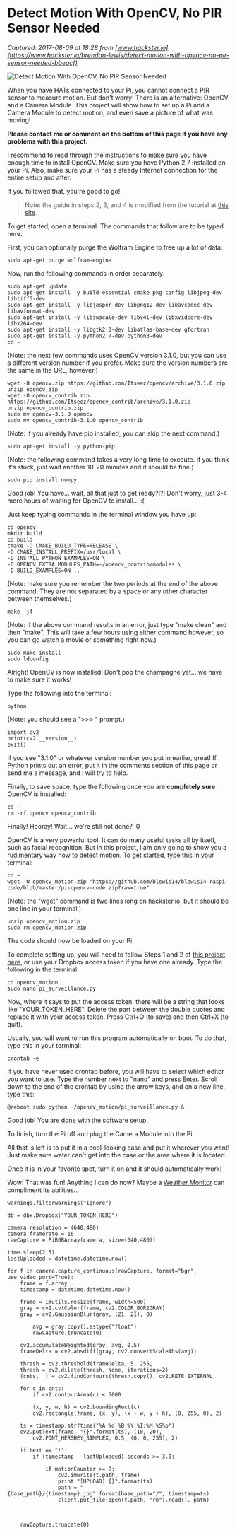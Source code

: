 # Detect Motion With OpenCV, No PIR Sensor Needed

_Captured: 2017-08-09 at 18:28 from [www.hackster.io](https://www.hackster.io/brendan-lewis/detect-motion-with-opencv-no-pir-sensor-needed-bbeacf)_

![Detect Motion With OpenCV, No PIR Sensor Needed](https://hackster.imgix.net/uploads/attachments/301078/opencv_logo_WWl0EKPASl.png?auto=compress%2Cformat&w=900&h=675&fit=min)

When you have HATs connected to your Pi, you cannot connect a PIR sensor to measure motion. But don't worry! There is an alternative: OpenCV and a Camera Module. This project will show how to set up a Pi and a Camera Module to detect motion, and even save a picture of what was moving!

**Please contact me or comment on the bottom of this page if you have any problems with this project.**

I recommend to read through the instructions to make sure you have enough time to install OpenCV. Make sure you have Python 2.7 installed on your Pi. Also, make sure your Pi has a steady Internet connection for the entire setup and after.

If you followed that, you're good to go!

> Note: the guide in steps 2, 3, and 4 is modified from the tutorial at [this site](http://www.pyimagesearch.com/2016/04/18/install-guide-raspberry-pi-3-raspbian-jessie-opencv-3/).

To get started, open a terminal. The commands that follow are to be typed here.

First, you can optionally purge the Wolfram Engine to free up a lot of data:
    
    
    sudo apt-get purge wolfram-engine
    

Now, run the following commands in order separately:
    
    
    sudo apt-get update
    sudo apt-get install -y build-essential cmake pkg-config libjpeg-dev libtiff5-dev
    sudo apt-get install -y libjasper-dev libpng12-dev libavcodec-dev libavformat-dev
    sudo apt-get install -y libswscale-dev libv4l-dev libxvidcore-dev libx264-dev
    sudo apt-get install -y libgtk2.0-dev libatlas-base-dev gfortran
    sudo apt-get install -y python2.7-dev python3-dev
    cd ~
    

(Note: the next few commands uses OpenCV version 3.1.0, but you can use a different version number if you prefer. Make sure the version numbers are the same in the URL, however.)
    
    
    wget -O opencv.zip https://github.com/Itseez/opencv/archive/3.1.0.zip
    unzip opencv.zip
    wget -O opencv_contrib.zip https://github.com/Itseez/opencv_contrib/archive/3.1.0.zip
    unzip opencv_contrib.zip
    sudo mv opencv-3.1.0 opencv
    sudo mv opencv_contrib-3.1.0 opencv_contrib
    

(Note: if you already have pip installed, you can skip the next command.)
    
    
    sudo apt-get install -y python-pip
    

(Note: the following command takes a very long time to execute. If you think it's stuck, just wait another 10-20 minutes and it should be fine.)
    
    
    sudo pip install numpy
    

Good job! You have... wait, all that just to get ready?!?! Don't worry, just 3-4 more hours of waiting for OpenCV to install... :(

Just keep typing commands in the terminal window you have up:
    
    
    cd opencv
    mkdir build
    cd build
    cmake -D CMAKE_BUILD_TYPE=RELEASE \
    -D CMAKE_INSTALL_PREFIX=/usr/local \
    -D INSTALL_PYTHON_EXAMPLES=ON \
    -D OPENCV_EXTRA_MODULES_PATH=~/opencv_contrib/modules \
    -D BUILD_EXAMPLES=ON ..
    

(Note: make sure you remember the two periods at the end of the above command. They are not separated by a space or any other character between themselves.)
    
    
    make -j4
    

(Note: if the above command results in an error, just type "make clean" and then "make". This will take a few hours using either command however, so you can go watch a movie or something right now.)
    
    
    sudo make install
    sudo ldconfig
    

Alright! OpenCV is now installed! Don't pop the champagne yet... we have to make sure it works!

Type the following into the terminal:
    
    
    python
    

(Note: you should see a ">>> " prompt.)
    
    
    import cv2
    print(cv2.__version__)
    exit()
    

If you see "3.1.0" or whatever version number you put in earlier, great! If Python prints out an error, put it in the comments section of this page or send me a message, and I will try to help.

Finally, to save space, type the following once you are **completely sure** OpenCV is installed:
    
    
    cd ~
    rm -rf opencv opencv_contrib
    

Finally! Hooray! Wait... we're still not done? :0

OpenCV is a very powerful tool. It can do many useful tasks all by itself, such as facial recognition. But in this project, I am only going to show you a rudimentary way how to detect motion. To get started, type this in your terminal:
    
    
    cd ~
    wget -O opencv_motion.zip "https://github.com/blewis14/blewis14-raspi-code/blob/master/pi-opencv-code.zip?raw=true"
    

(Note: the "wget" command is two lines long on hackster.io, but it should be one line in your terminal.)
    
    
    unzip opencv_motion.zip
    sudo rm opencv_motion.zip
    

The code should now be loaded on your Pi.

To complete setting up, you will need to follow Steps 1 and 2 of [this project here](https://www.hackster.io/brendan-lewis/weather-monitor-13f9ce), or use your Dropbox access token if you have one already. Type the following in the terminal:
    
    
    cd opencv_motion
    sudo nano pi_surveillance.py
    

Now, where it says to put the access token, there will be a string that looks like "YOUR_TOKEN_HERE". Delete the part between the double quotes and replace it with your access token. Press Ctrl+O (to save) and then Ctrl+X (to quit).

Usually, you will want to run this program automatically on boot. To do that, type this in your terminal:
    
    
    crontab -e
    

If you have never used crontab before, you will have to select which editor you want to use. Type the number next to "nano" and press Enter. Scroll down to the end of the crontab by using the arrow keys, and on a new line, type this:
    
    
    @reboot sudo python ~/opencv_motion/pi_surveillance.py &
    

Good job! You are done with the software setup.

To finish, turn the Pi off and plug the Camera Module into the Pi.

All that is left is to put it in a cool-looking case and put it wherever you want! Just make sure water can't get into the case or the area where it is located.

Once it is in your favorite spot, turn it on and it should automatically work!

Wow! That was fun! Anything I can do now? Maybe a [Weather Monitor](https://www.hackster.io/brendan-lewis/weather-monitor-13f9ce) can compliment its abilities...
    
    
    warnings.filterwarnings("ignore")
    
    db = dbx.Dropbox("YOUR_TOKEN_HERE")
    
    camera.resolution = (640,480)
    camera.framerate = 16
    rawCapture = PiRGBArray(camera, size=(640,480))
    
    time.sleep(2.5)
    lastUploaded = datetime.datetime.now()
    
    for f in camera.capture_continuous(rawCapture, format="bgr", use_video_port=True):
    	frame = f.array
    	timestamp = datetime.datetime.now()
    
    	frame = imutils.resize(frame, width=500)
    	gray = cv2.cvtColor(frame, cv2.COLOR_BGR2GRAY)
    	gray = cv2.GaussianBlur(gray, (21, 21), 0)
    
    		avg = gray.copy().astype("float")
    		rawCapture.truncate(0)
    
    	cv2.accumulateWeighted(gray, avg, 0.5)
    	frameDelta = cv2.absdiff(gray, cv2.convertScaleAbs(avg))
    
    	thresh = cv2.threshold(frameDelta, 5, 255,
    	thresh = cv2.dilate(thresh, None, iterations=2)
    	(cnts, _) = cv2.findContours(thresh.copy(), cv2.RETR_EXTERNAL,
    
    	for c in cnts:
    		if cv2.contourArea(c) < 5000:
    
    		(x, y, w, h) = cv2.boundingRect(c)
    		cv2.rectangle(frame, (x, y), (x + w, y + h), (0, 255, 0), 2)
    
    	ts = timestamp.strftime("%A %d %B %Y %I:%M:%S%p")
    	cv2.putText(frame, "{}".format(ts), (10, 20),
    		cv2.FONT_HERSHEY_SIMPLEX, 0.5, (0, 0, 255), 2)
    
    	if text == "!":
    		if (timestamp - lastUploaded).seconds >= 3.0:
    
    			if motionCounter >= 8:
    				cv2.imwrite(t.path, frame)
    				print "[UPLOAD] {}".format(ts)
    				path = "{base_path}/{timestamp}.jpg".format(base_path="/", timestamp=ts)
    				client.put_file(open(t.path, "rb").read(), path)
    				
    
    
    	rawCapture.truncate(0)
    
